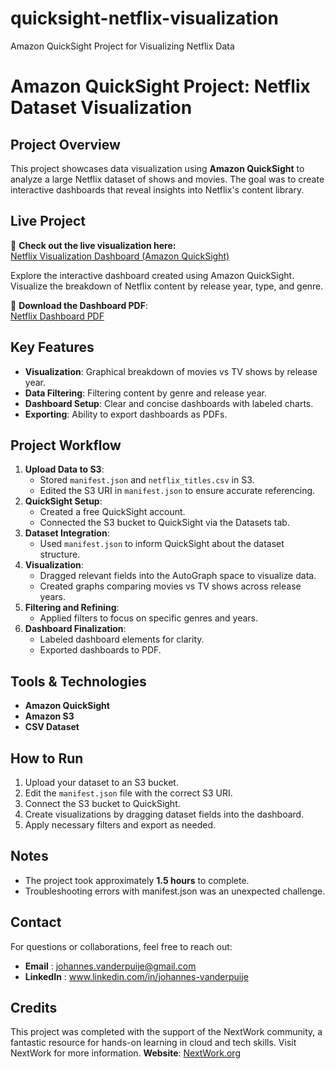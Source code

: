 # quicksight-netflix-visualization
Amazon QuickSight Project for Visualizing Netflix Data

# Amazon QuickSight Project: Netflix Dataset Visualization

## Project Overview
This project showcases data visualization using **Amazon QuickSight** to analyze a large Netflix dataset of shows and movies. The goal was to create interactive dashboards that reveal insights into Netflix's content library.

## Live Project
🚀 **Check out the live visualization here:**   
[Netflix Visualization Dashboard (Amazon QuickSight)](https://us-east-1.quicksight.aws.amazon.com/sn/accounts/529080612383/dashboards/f4d074ee-6dd6-4a7c-af72-a48ab1a5a65a?directory_alias=Johannesquicksight)

Explore the interactive dashboard created using Amazon QuickSight. Visualize the breakdown of Netflix content by release year, type, and genre.

📄 **Download the Dashboard PDF**:  
[Netflix Dashboard PDF](Sheet_1_2024-12-23T23_48_49.pdf)

## Key Features
- **Visualization**: Graphical breakdown of movies vs TV shows by release year.
- **Data Filtering**: Filtering content by genre and release year.
- **Dashboard Setup**: Clear and concise dashboards with labeled charts.
- **Exporting**: Ability to export dashboards as PDFs.

## Project Workflow
1. **Upload Data to S3**: 
   - Stored `manifest.json` and `netflix_titles.csv` in S3.
   - Edited the S3 URI in `manifest.json` to ensure accurate referencing.
2. **QuickSight Setup**:
   - Created a free QuickSight account.
   - Connected the S3 bucket to QuickSight via the Datasets tab.
3. **Dataset Integration**:
   - Used `manifest.json` to inform QuickSight about the dataset structure.
4. **Visualization**:
   - Dragged relevant fields into the AutoGraph space to visualize data.
   - Created graphs comparing movies vs TV shows across release years.
5. **Filtering and Refining**:
   - Applied filters to focus on specific genres and years.
6. **Dashboard Finalization**:
   - Labeled dashboard elements for clarity.
   - Exported dashboards to PDF.

## Tools & Technologies
- **Amazon QuickSight**
- **Amazon S3**
- **CSV Dataset**

## How to Run
1. Upload your dataset to an S3 bucket.
2. Edit the `manifest.json` file with the correct S3 URI.
3. Connect the S3 bucket to QuickSight.
4. Create visualizations by dragging dataset fields into the dashboard.
5. Apply necessary filters and export as needed.

## Notes
- The project took approximately **1.5 hours** to complete.
- Troubleshooting errors with manifest.json was an unexpected challenge.

## Contact
For questions or collaborations, feel free to reach out:
- **Email**    : johannes.vanderpuije@gmail.com
- **LinkedIn** : www.linkedin.com/in/johannes-vanderpuije

## Credits
This project was completed with the support of the NextWork community, a fantastic resource for hands-on learning in cloud and tech skills. Visit NextWork for more information.
**Website**: [NextWork.org](https://community.nextwork.org)
